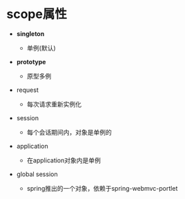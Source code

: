 # scope属性

- **singleton**
  - 单例(默认)
- **prototype**
  - 原型多例

- request
  - 每次请求重新实例化
- session
  - 每个会话期间内，对象是单例的
- application
  - 在application对象内是单例
- global session
  - spring推出的一个对象，依赖于spring-webmvc-portlet

